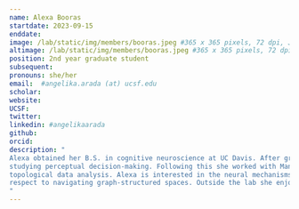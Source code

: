 ```yaml
---
name: Alexa Booras
startdate: 2023-09-15
enddate:
image: /lab/static/img/members/booras.jpeg #365 x 365 pixels, 72 dpi, JPG
altimage: /lab/static/img/members/booras.jpeg #365 x 365 pixels, 72 dpi, JPG
position: 2nd year graduate student
subsequent:
pronouns: she/her
email:  #angelika.arada (at) ucsf.edu
scholar:
website:
UCSF:
twitter:
linkedin: #angelikaarada
github:
orcid:
description: "
Alexa obtained her B.S. in cognitive neuroscience at UC Davis. After graduating she worked with Timothy Hanks at UC Davis 
studying perceptual decision-making. Following this she worked with Manish Saggar at Stanford researching brain dynamics through 
topological data analysis. Alexa is interested in the neural mechanisms of memory-guided decision-making, particularly with 
respect to navigating graph-structured spaces. Outside the lab she enjoys reading, art, and being outdoors.
"
---
```

